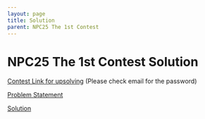 ```yaml
---
layout: page
title: Solution
parent: NPC25 The 1st Contest
---
```


# NPC25 The 1st Contest Solution

[Contest Link for upsolving](https://vjudge.net/contest/699239) (Please check email for the password)

[Problem Statement](/npc/25sp/first/solution/Statement.pdf)

[Solution](/npc/25sp/first/solution/Editorial.pdf)
